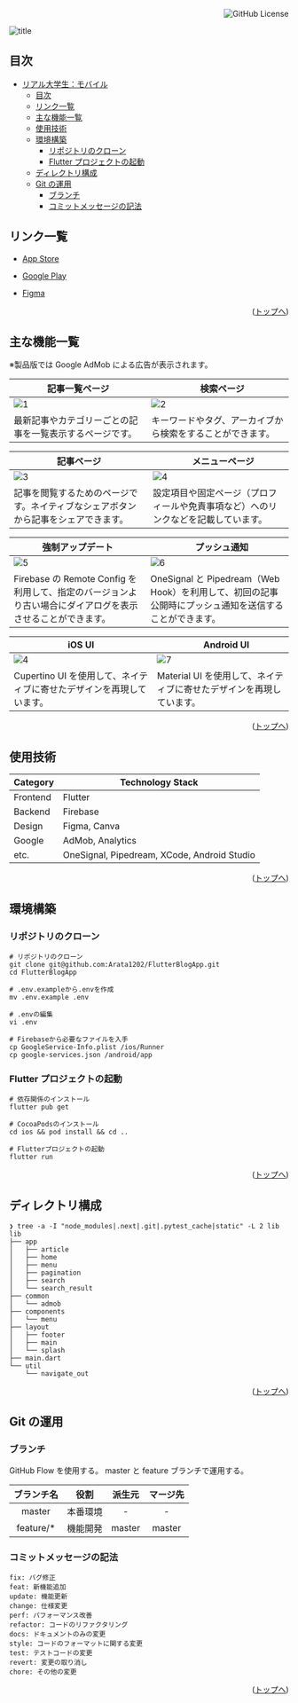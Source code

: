 <div id="top"></div>

<div align="right">
  
![GitHub License](https://img.shields.io/github/license/Arata1202/FlutterBlogApp)

</div>

![title](/.docs/readme/images/title.png)

## 目次

- [リアル大学生：モバイル](#top)
  - [目次](#目次)
  - [リンク一覧](#リンク一覧)
  - [主な機能一覧](#主な機能一覧)
  - [使用技術](#使用技術)
  - [環境構築](#環境構築)
    - [リポジトリのクローン](#リポジトリのクローン)
    - [Flutter プロジェクトの起動](#Flutterプロジェクトの起動)
  - [ディレクトリ構成](#ディレクトリ構成)
  - [Git の運用](#Gitの運用)
    - [ブランチ](#ブランチ)
    - [コミットメッセージの記法](#コミットメッセージの記法)

## リンク一覧

<ul><li><a href="https://apps.apple.com/jp/app/%E3%83%AA%E3%82%A2%E3%83%AB%E5%A4%A7%E5%AD%A6%E7%94%9F-%E3%83%A2%E3%83%90%E3%82%A4%E3%83%AB/id6590619103">App Store</a></li></ul>
<ul><li><a href="https://play.google.com/store/apps/details?id=com.realunivlog.flutterblogapp">Google Play</a></li></ul>
<ul><li><a href="https://www.figma.com/design/8abXv3H0UaRwCjkyy8lecU/%E3%82%B9%E3%82%AF%E3%83%AA%E3%83%BC%E3%83%B3%E3%82%B7%E3%83%A7%E3%83%83%E3%83%88?node-id=0-1&t=RxhblDmbNSeXsEgf-1">Figma</a></li></ul>

<p align="right">(<a href="#top">トップへ</a>)</p>

## 主な機能一覧

※製品版では Google AdMob による広告が表示されます。

| 記事一覧ページ                                           | 　検索ページ                                               |
| -------------------------------------------------------- | ---------------------------------------------------------- |
| ![1](/.docs/readme/images/1.png)                         | ![2](/.docs/readme/images/2.png)                           |
| 最新記事やカテゴリーごとの記事を一覧表示するページです。 | キーワードやタグ、アーカイブから検索をすることができます。 |

| 記事ページ                                                                         | 　メニューページ                                                                   |
| ---------------------------------------------------------------------------------- | ---------------------------------------------------------------------------------- |
| ![3](/.docs/readme/images/3.png)                                                   | ![4](/.docs/readme/images/4.png)                                                   |
| 記事を閲覧するためのページです。ネイティブなシェアボタンから記事をシェアできます。 | 設定項目や固定ページ（プロフィールや免責事項など）へのリンクなどを記載しています。 |

| 強制アップデート                                                                                           | 　プッシュ通知                                                                                         |
| ---------------------------------------------------------------------------------------------------------- | ------------------------------------------------------------------------------------------------------ |
| ![5](/.docs/readme/images/5.png)                                                                           | ![6](/.docs/readme/images/6.png)                                                                       |
| Firebase の Remote Config を利用して、指定のバージョンより古い場合にダイアログを表示させることができます。 | OneSignal と Pipedream（Web Hook）を利用して、初回の記事公開時にプッシュ通知を送信することができます。 |

| iOS UI                                                                | 　 Android UI                                                        |
| --------------------------------------------------------------------- | -------------------------------------------------------------------- |
| ![4](/.docs/readme/images/4.png)                                      | ![7](/.docs/readme/images/7.png)                                     |
| Cupertino UI を使用して、ネイティブに寄せたデザインを再現しています。 | Material UI を使用して、ネイティブに寄せたデザインを再現しています。 |

<p align="right">(<a href="#top">トップへ</a>)</p>

## 使用技術

| Category | Technology Stack                            |
| -------- | ------------------------------------------- |
| Frontend | Flutter                                     |
| Backend  | Firebase                                    |
| Design   | Figma, Canva                                |
| Google   | AdMob, Analytics                            |
| etc.     | OneSignal, Pipedream, XCode, Android Studio |

<p align="right">(<a href="#top">トップへ</a>)</p>

## 環境構築

### リポジトリのクローン

```
# リポジトリのクローン
git clone git@github.com:Arata1202/FlutterBlogApp.git
cd FlutterBlogApp

# .env.exampleから.envを作成
mv .env.example .env

# .envの編集
vi .env

# Firebaseから必要なファイルを入手
cp GoogleService-Info.plist /ios/Runner
cp google-services.json /android/app
```

### Flutter プロジェクトの起動

```
# 依存関係のインストール
flutter pub get

# CocoaPodsのインストール
cd ios && pod install && cd ..

# Flutterプロジェクトの起動
flutter run
```

<p align="right">(<a href="#top">トップへ</a>)</p>

## ディレクトリ構成

```
❯ tree -a -I "node_modules|.next|.git|.pytest_cache|static" -L 2 lib
lib
├── app
│   ├── article
│   ├── home
│   ├── menu
│   ├── pagination
│   ├── search
│   └── search_result
├── common
│   └── admob
├── components
│   └── menu
├── layout
│   ├── footer
│   ├── main
│   └── splash
├── main.dart
└── util
    └── navigate_out
```

<p align="right">(<a href="#top">トップへ</a>)</p>

## Git の運用

### ブランチ

GitHub Flow を使用する。
master と feature ブランチで運用する。

| ブランチ名 |   役割   | 派生元 | マージ先 |
| :--------: | :------: | :----: | :------: |
|   master   | 本番環境 |   -    |    -     |
| feature/\* | 機能開発 | master |  master  |

### コミットメッセージの記法

```
fix: バグ修正
feat: 新機能追加
update: 機能更新
change: 仕様変更
perf: パフォーマンス改善
refactor: コードのリファクタリング
docs: ドキュメントのみの変更
style: コードのフォーマットに関する変更
test: テストコードの変更
revert: 変更の取り消し
chore: その他の変更
```

<p align="right">(<a href="#top">トップへ</a>)</p>
